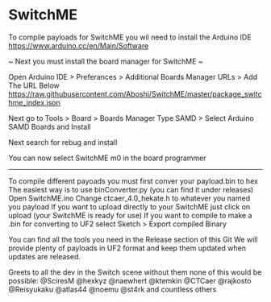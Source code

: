 # SwitchME

To compile payloads for SwitchME you wil need to install the Arduino IDE
https://www.arduino.cc/en/Main/Software

~ Next you must install the board manager for SwitchME ~

Open Arduino IDE > Preferances > Additional Boards Manager URLs > Add The URL Below
https://raw.githubusercontent.com/Aboshi/SwitchME/master/package_switchme_index.json

Next go to Tools > Board > Boards Manager
Type SAMD > Select Arduino SAMD Boards and Install

Next search for rebug and install

You can now select SwitchME m0 in the board programmer

_________________________________________________________________________________________

To compile different payoads you must first conver your payload.bin to hex
The easiest way is to use binConverter.py (you can find it under releases)
Open SwitchME.ino
Change ctcaer_4.0_hekate.h to whatever you named you payload
If you want to upload directly to your SwitchME just click on upload (your SwitchME is ready for use)
If you want to compile to make a .bin for converting to UF2 select Sketch > Export compiled Binary

You can find all the tools you need in the Release section of this Git
We will provide plenty of payloads in UF2 format and keep them updated when updates are released.

Greets to all the dev in the Switch scene without them none of this would be possible:
@SciresM @hexkyz @naewhert @ktemkin @CTCaer @rajkosto @Reisyukaku @atlas44 @noemu
@st4rk and countless others
